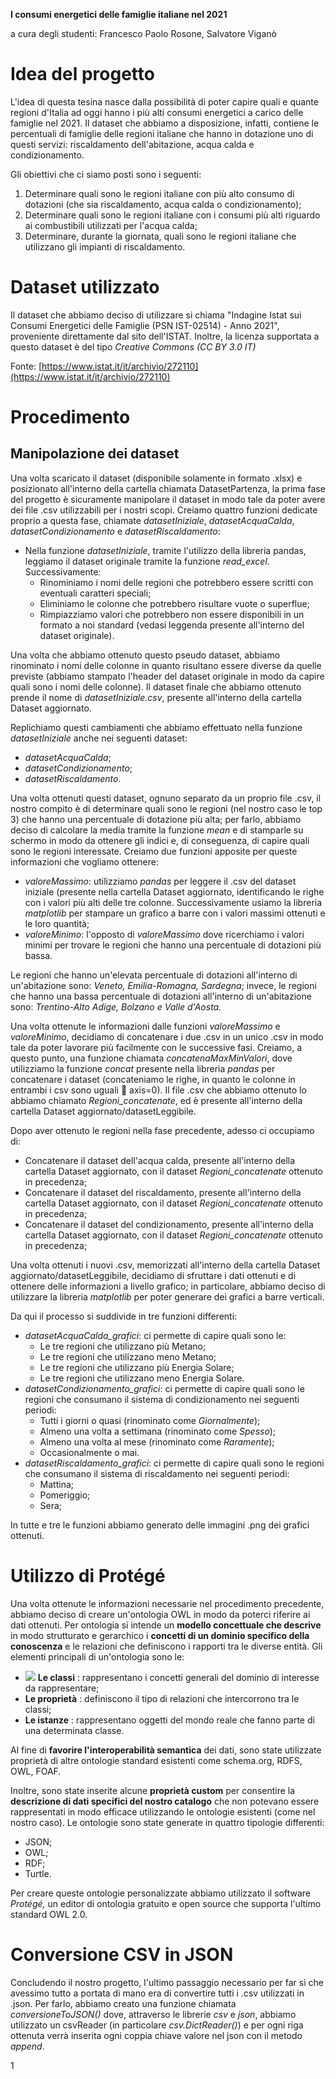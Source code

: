**I consumi energetici delle famiglie italiane nel 2021**

a cura degli studenti:
 Francesco Paolo Rosone, Salvatore Viganò

# Idea del progetto

L&#39;idea di questa tesina nasce dalla possibilità di poter capire quali e quante regioni d&#39;Italia ad oggi hanno i più alti consumi energetici a carico delle famiglie nel 2021. Il dataset che abbiamo a disposizione, infatti, contiene le percentuali di famiglie delle regioni italiane che hanno in dotazione uno di questi servizi: riscaldamento dell&#39;abitazione, acqua calda e condizionamento.

Gli obiettivi che ci siamo posti sono i seguenti:

1. Determinare quali sono le regioni italiane con più alto consumo di dotazioni (che sia riscaldamento, acqua calda o condizionamento);
2. Determinare quali sono le regioni italiane con i consumi più alti riguardo ai combustibili utilizzati per l&#39;acqua calda;
3. Determinare, durante la giornata, quali sono le regioni italiane che utilizzano gli impianti di riscaldamento.

# Dataset utilizzato

Il dataset che abbiamo deciso di utilizzare si chiama &quot;Indagine Istat sui Consumi Energetici delle Famiglie (PSN IST-02514) - Anno 2021&quot;, proveniente direttamente dal sito dell&#39;ISTAT. Inoltre, la licenza supportata a questo dataset è del tipo _Creative Commons (CC BY 3.0 IT)_

Fonte: [https://www.istat.it/it/archivio/272110](https://www.istat.it/it/archivio/272110)

# Procedimento

## Manipolazione dei dataset

Una volta scaricato il dataset (disponibile solamente in formato .xlsx) e posizionato all&#39;interno della cartella chiamata DatasetPartenza, la prima fase del progetto è sicuramente manipolare il dataset in modo tale da poter avere dei file .csv utilizzabili per i nostri scopi. Creiamo quattro funzioni dedicate proprio a questa fase, chiamate _datasetIniziale_, _datasetAcquaCalda_, _datasetCondizionamento_ e _datasetRiscaldamento_:

- Nella funzione _datasetIniziale_, tramite l&#39;utilizzo della libreria pandas, leggiamo il dataset originale tramite la funzione _read­\_excel_. Successivamente:
  - Rinominiamo i nomi delle regioni che potrebbero essere scritti con eventuali caratteri speciali;
  - Eliminiamo le colonne che potrebbero risultare vuote o superflue;
  - Rimpiazziamo valori che potrebbero non essere disponibili in un formato a noi standard (vedasi leggenda presente all&#39;interno del dataset originale).

Una volta che abbiamo ottenuto questo pseudo dataset, abbiamo rinominato i nomi delle colonne in quanto risultano essere diverse da quelle previste (abbiamo stampato l&#39;header del dataset originale in modo da capire quali sono i nomi delle colonne). Il dataset finale che abbiamo ottenuto prende il nome di _datasetIniziale.csv_, presente all&#39;interno della cartella Dataset aggiornato.

Replichiamo questi cambiamenti che abbiamo effettuato nella funzione _datasetIniziale_ anche nei seguenti dataset:

- _datasetAcquaCalda_;
- _datasetCondizionamento_;
- _datasetRiscaldamento_.

Una volta ottenuti questi dataset, ognuno separato da un proprio file .csv, il nostro compito è di determinare quali sono le regioni (nel nostro caso le top 3) che hanno una percentuale di dotazione più alta; per farlo, abbiamo deciso di calcolare la media tramite la funzione _mean_ e di stamparle su schermo in modo da ottenere gli indici e, di conseguenza, di capire quali sono le regioni interessate. Creiamo due funzioni apposite per queste informazioni che vogliamo ottenere:

- _valoreMassimo_: utilizziamo _pandas_ per leggere il .csv del dataset iniziale (presente nella cartella Dataset aggiornato, identificando le righe con i valori più alti delle tre colonne. Successivamente usiamo la libreria _matplotlib_ per stampare un grafico a barre con i valori massimi ottenuti e le loro quantità;
- _valoreMinimo_: l&#39;opposto di _valoreMassimo_ dove ricerchiamo i valori minimi per trovare le regioni che hanno una percentuale di dotazioni più bassa.

Le regioni che hanno un&#39;elevata percentuale di dotazioni all&#39;interno di un&#39;abitazione sono: _Veneto, Emilia-Romagna, Sardegna_; invece, le regioni che hanno una bassa percentuale di dotazioni all&#39;interno di un&#39;abitazione sono: _Trentino-Alto Adige, Bolzano e Valle d&#39;Aosta._

Una volta ottenute le informazioni dalle funzioni _valoreMassimo_ e _valoreMinimo_, decidiamo di concatenare i due .csv in un unico .csv in modo tale da poter lavorare più facilmente con le successive fasi. Creiamo, a questo punto, una funzione chiamata _concatenaMaxMinValori_, dove utilizziamo la funzione _concat_ presente nella libreria _pandas_ per concatenare i dataset (concateniamo le righe, in quanto le colonne in entrambi i csv sono uguali  axis=0). Il file .csv che abbiamo ottenuto lo abbiamo chiamato _Regioni\_concatenate_, ed è presente all&#39;interno della cartella Dataset aggiornato/datasetLeggibile.

Dopo aver ottenuto le regioni nella fase precedente, adesso ci occupiamo di:

- Concatenare il dataset dell&#39;acqua calda, presente all&#39;interno della cartella Dataset aggiornato, con il dataset _Regioni\_concatenate_ ottenuto in precedenza;
- Concatenare il dataset del riscaldamento, presente all&#39;interno della cartella Dataset aggiornato, con il dataset _Regioni\_concatenate_ ottenuto in precedenza;
- Concatenare il dataset del condizionamento, presente all&#39;interno della cartella Dataset aggiornato, con il dataset _Regioni\_concatenate_ ottenuto in precedenza;

Una volta ottenuti i nuovi .csv, memorizzati all&#39;interno della cartella Dataset aggiornato/datasetLeggibile, decidiamo di sfruttare i dati ottenuti e di ottenere delle informazioni a livello grafico; in particolare, abbiamo deciso di utilizzare la libreria _matplotlib_ per poter generare dei grafici a barre verticali.

Da qui il processo si suddivide in tre funzioni differenti:

- _datasetAcquaCalda\_grafici_: ci permette di capire quali sono le:
  - Le tre regioni che utilizzano più Metano;
  - Le tre regioni che utilizzano meno Metano;
  - Le tre regioni che utilizzano più Energia Solare;
  - Le tre regioni che utilizzano meno Energia Solare.
- _datasetCondizionamento\_grafici_: ci permette di capire quali sono le regioni che consumano il sistema di condizionamento nei seguenti periodi:
  - Tutti i giorni o quasi (rinominato come _Giornalmente_);
  - Almeno una volta a settimana (rinominato come _Spesso_);
  - Almeno una volta al mese (rinominato come _Raramente_);
  - Occasionalmente o mai.
- _datasetRiscaldamento\_grafici_: ci permette di capire quali sono le regioni che consumano il sistema di riscaldamento nei seguenti periodi:
  - Mattina;
  - Pomeriggio;
  - Sera;

In tutte e tre le funzioni abbiamo generato delle immagini .png dei grafici ottenuti.

# Utilizzo di Protégé

Una volta ottenute le informazioni necessarie nel procedimento precedente, abbiamo deciso di creare un&#39;ontologia OWL in modo da poterci riferire ai dati ottenuti. Per ontologia si intende un **modello concettuale che descrive** in modo strutturato e gerarchico i **concetti di un dominio specifico della conoscenza** e le relazioni che definiscono i rapporti tra le diverse entità. Gli elementi principali di un&#39;ontologia sono le:

- ![](RackMultipart20220704-1-s8velx_html_95d95b5425343dc5.png) **Le classi** : rappresentano i concetti generali del dominio di interesse da rappresentare;
- **Le proprietà** : definiscono il tipo di relazioni che intercorrono tra le classi;
- **Le istanze** : rappresentano oggetti del mondo reale che fanno parte di una determinata classe.

Al fine di **favorire l&#39;interoperabilità semantica** dei dati, sono state utilizzate proprietà di altre ontologie standard esistenti come schema.org, RDFS, OWL, FOAF.

Inoltre, sono state inserite alcune **proprietà custom** per consentire la **descrizione di dati specifici del nostro catalogo** che non potevano essere rappresentati in modo efficace utilizzando le ontologie esistenti (come nel nostro caso). Le ontologie sono state generate in quattro tipologie differenti:

- JSON;
- OWL;
- RDF;
- Turtle.

Per creare queste ontologie personalizzate abbiamo utilizzato il software _Protégé,_ un editor di ontologia gratuito e open source che supporta l&#39;ultimo standard OWL 2.0.

# Conversione CSV in JSON

Concludendo il nostro progetto, l&#39;ultimo passaggio necessario per far sì che avessimo tutto a portata di mano era di convertire tutti i .csv utilizzati in .json. Per farlo, abbiamo creato una funzione chiamata _conversioneToJSON()_ dove, attraverso le librerie _csv_ e _json_, abbiamo utilizzato un csvReader (in particolare _csv.DictReader()_) e per ogni riga ottenuta verrà inserita ogni coppia chiave valore nel json con il metodo _append_.

1
